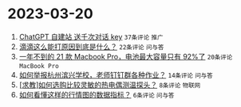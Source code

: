 # 2023-03-20

1. [ChatGPT 自建站 送千次对话 key](https://www.v2ex.com/t/925400) `37条评论` `推广`
1. [滴滴这么能打原因到底是什么？](https://www.v2ex.com/t/925410) `22条评论` `问与答`
1. [一年不到的 21 款 Macbook Pro，电池最大容量只有 92%了](https://www.v2ex.com/t/925416) `20条评论` `MacBook Pro`
1. [如何举报杭州滨兴学校，老师钉钉群各种作业？](https://www.v2ex.com/t/925408) `14条评论` `问与答`
1. [[求教]如何选购比较灵敏的热电偶测温探头？](https://www.v2ex.com/t/925401) `8条评论` `物联网`
1. [如何看懂这样的行情图的数据指标？](https://www.v2ex.com/t/925407) `6条评论` `问与答`
